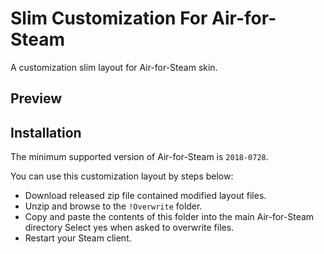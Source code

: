 # Slim Customization For Air-for-Steam
A customization slim layout for Air-for-Steam skin.

## Preview

## Installation
The minimum supported version of Air-for-Steam is `2018-0728`.

You can use this customization layout by steps below:
- Download released zip file contained modified layout files.
- Unzip and browse to the `!Overwrite` folder.
- Copy and paste the contents of this folder into the main Air-for-Steam directory Select yes when asked to overwrite files.
- Restart your Steam client.